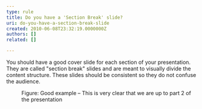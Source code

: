 ```yaml
---
type: rule
title: Do you have a 'Section Break' slide?
uri: do-you-have-a-section-break-slide
created: 2010-06-08T23:32:19.0000000Z
authors: []
related: []

---
```




<span class='intro'> <p>You should have a good cover slide for each section of your presentation. They are called &quot;section break&quot; slides and are meant to visually divide the content structure. These slides should be
                    consistent so they do not confuse the audience.
                </p> </span>


  <dl>
    <dt><img class="ms-rteCustom-ImageArea" src="/PublishingImages/CoverSlide.jpg" alt="" /> </dt>
    <dd class="ms-rteCustom-FigureGood">Figure&#58; Good example – This is very clear that we are up to part 2 of the presentation </dd>
</dl>



